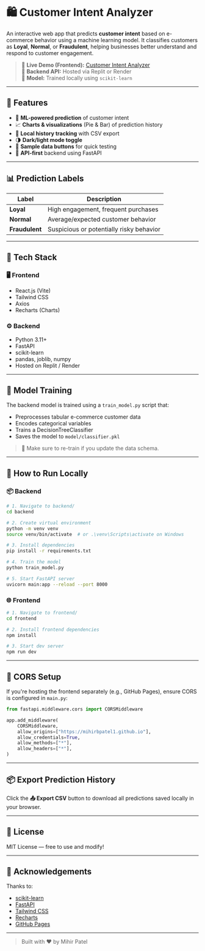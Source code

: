 # 🛍️ Customer Intent Analyzer

An interactive web app that predicts **customer intent** based on e-commerce behavior using a machine learning model. It classifies customers as **Loyal**, **Normal**, or **Fraudulent**, helping businesses better understand and respond to customer engagement.

> 🔗 **Live Demo (Frontend):** [Customer Intent Analyzer](https://mihirbpatel1.github.io/customer-intent-analyzer/)  
> 🚀 **Backend API:** Hosted via Replit or Render  
> 📁 **Model:** Trained locally using `scikit-learn`

---

## 🎯 Features

- 🧠 **ML-powered prediction** of customer intent
- 📈 **Charts & visualizations** (Pie & Bar) of prediction history
- 💾 **Local history tracking** with CSV export
- 🌗 **Dark/light mode toggle**
- 🧪 **Sample data buttons** for quick testing
- 🔁 **API-first** backend using FastAPI

---

## 📊 Prediction Labels

| Label        | Description                            |
|--------------|----------------------------------------|
| **Loyal**     | High engagement, frequent purchases     |
| **Normal**    | Average/expected customer behavior      |
| **Fraudulent**| Suspicious or potentially risky behavior|

---

## 🧠 Tech Stack

### 🖥️ Frontend
- React.js (Vite)
- Tailwind CSS
- Axios
- Recharts (Charts)

### ⚙️ Backend
- Python 3.11+
- FastAPI
- scikit-learn
- pandas, joblib, numpy
- Hosted on Replit / Render

---

## 🧪 Model Training

The backend model is trained using a `train_model.py` script that:
- Preprocesses tabular e-commerce customer data
- Encodes categorical variables
- Trains a DecisionTreeClassifier
- Saves the model to `model/classifier.pkl`

> 📁 Make sure to re-train if you update the data schema.

---

## 🚀 How to Run Locally

### 📦 Backend

```bash
# 1. Navigate to backend/
cd backend

# 2. Create virtual environment
python -m venv venv
source venv/bin/activate  # or .\venv\Scripts\activate on Windows

# 3. Install dependencies
pip install -r requirements.txt

# 4. Train the model
python train_model.py

# 5. Start FastAPI server
uvicorn main:app --reload --port 8000
```

### 🌐 Frontend

```bash
# 1. Navigate to frontend/
cd frontend

# 2. Install frontend dependencies
npm install

# 3. Start dev server
npm run dev
```

---

## 🔐 CORS Setup

If you're hosting the frontend separately (e.g., GitHub Pages), ensure CORS is configured in `main.py`:

```python
from fastapi.middleware.cors import CORSMiddleware

app.add_middleware(
    CORSMiddleware,
    allow_origins=["https://mihirbpatel1.github.io"],
    allow_credentials=True,
    allow_methods=["*"],
    allow_headers=["*"],
)
```

---

## 📦 Export Prediction History

Click the **📤 Export CSV** button to download all predictions saved locally in your browser.

---

## 📄 License

MIT License — free to use and modify!

---

## 🙌 Acknowledgements

Thanks to:
- [scikit-learn](https://scikit-learn.org/)
- [FastAPI](https://fastapi.tiangolo.com/)
- [Tailwind CSS](https://tailwindcss.com/)
- [Recharts](https://recharts.org/)
- [GitHub Pages](https://pages.github.com/)

---

> Built with ❤️ by Mihir Patel
